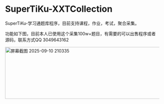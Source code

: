 # SuperTiKu-XXTCollection
SuperTiKu-学习通题库程序，目前支持课程，作业，考试，聚合采集。

功能如下图，目前本人已使用这个采集100w+题目，有需要的可以出售程序或者源码，联系方式QQ 3049643162


<img width="714" height="169" alt="屏幕截图 2025-09-10 210335" src="https://github.com/user-attachments/assets/d1902d70-6832-4460-9523-2423f9c07b80" />

